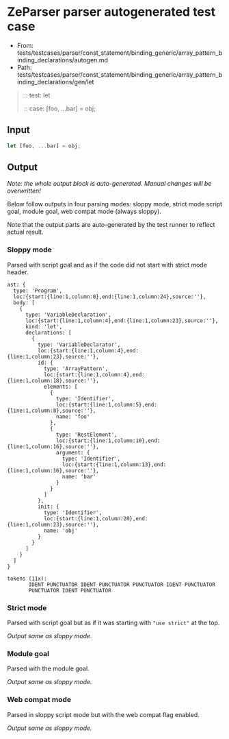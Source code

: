 # ZeParser parser autogenerated test case

- From: tests/testcases/parser/const_statement/binding_generic/array_pattern_binding_declarations/autogen.md
- Path: tests/testcases/parser/const_statement/binding_generic/array_pattern_binding_declarations/gen/let

> :: test: let
>
> :: case: [foo, ...bar] = obj;

## Input


`````js
let [foo, ...bar] = obj;
`````

## Output

_Note: the whole output block is auto-generated. Manual changes will be overwritten!_

Below follow outputs in four parsing modes: sloppy mode, strict mode script goal, module goal, web compat mode (always sloppy).

Note that the output parts are auto-generated by the test runner to reflect actual result.

### Sloppy mode

Parsed with script goal and as if the code did not start with strict mode header.

`````
ast: {
  type: 'Program',
  loc:{start:{line:1,column:0},end:{line:1,column:24},source:''},
  body: [
    {
      type: 'VariableDeclaration',
      loc:{start:{line:1,column:4},end:{line:1,column:23},source:''},
      kind: 'let',
      declarations: [
        {
          type: 'VariableDeclarator',
          loc:{start:{line:1,column:4},end:{line:1,column:23},source:''},
          id: {
            type: 'ArrayPattern',
            loc:{start:{line:1,column:4},end:{line:1,column:18},source:''},
            elements: [
              {
                type: 'Identifier',
                loc:{start:{line:1,column:5},end:{line:1,column:8},source:''},
                name: 'foo'
              },
              {
                type: 'RestElement',
                loc:{start:{line:1,column:10},end:{line:1,column:16},source:''},
                argument: {
                  type: 'Identifier',
                  loc:{start:{line:1,column:13},end:{line:1,column:16},source:''},
                  name: 'bar'
                }
              }
            ]
          },
          init: {
            type: 'Identifier',
            loc:{start:{line:1,column:20},end:{line:1,column:23},source:''},
            name: 'obj'
          }
        }
      ]
    }
  ]
}

tokens (11x):
       IDENT PUNCTUATOR IDENT PUNCTUATOR PUNCTUATOR IDENT PUNCTUATOR
       PUNCTUATOR IDENT PUNCTUATOR
`````

### Strict mode

Parsed with script goal but as if it was starting with `"use strict"` at the top.

_Output same as sloppy mode._

### Module goal

Parsed with the module goal.

_Output same as sloppy mode._

### Web compat mode

Parsed in sloppy script mode but with the web compat flag enabled.

_Output same as sloppy mode._
